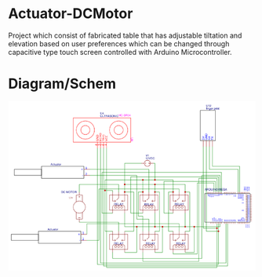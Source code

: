# Actuator-DCMotor
Project which consist of fabricated table that has adjustable tiltation and elevation based on user preferences which can be changed through capacitive type touch screen controlled with Arduino Microcontroller.

# Diagram/Schem
![alt text](https://github.com/altaiirdesmond/Actuator-DCMotor/blob/master/schem/Schematic.png)
